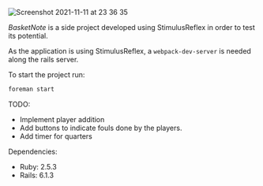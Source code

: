 
![Screenshot 2021-11-11 at 23 36 35](https://user-images.githubusercontent.com/75724798/141378883-987af7dc-e312-4b5b-884b-84e1e1948401.png)

*BasketNote* is a side project developed using StimulusReflex in order to test its potential.

As the application is using StimulusReflex, a `webpack-dev-server` is needed along the rails server.

To start the project run:

```bash
foreman start
```

TODO:

- Implement player addition
- Add buttons to indicate fouls done by the players.
- Add timer for quarters

Dependencies:

- Ruby: 2.5.3
- Rails: 6.1.3
